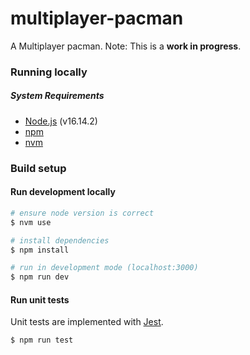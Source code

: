 # multiplayer-pacman

A Multiplayer pacman. Note: This is a **work in progress**.

### Running locally

##### System Requirements
- [Node.js](https://nodejs.org/) (v16.14.2)
- [npm](https://www.npmjs.com/)
- [nvm](https://github.com/nvm-sh/nvm)

### Build setup
#### Run development locally
```bash
# ensure node version is correct
$ nvm use

# install dependencies
$ npm install

# run in development mode (localhost:3000)
$ npm run dev
```

#### Run unit tests

Unit tests are implemented with [Jest](https://jestjs.io/).

```bash
$ npm run test
```
